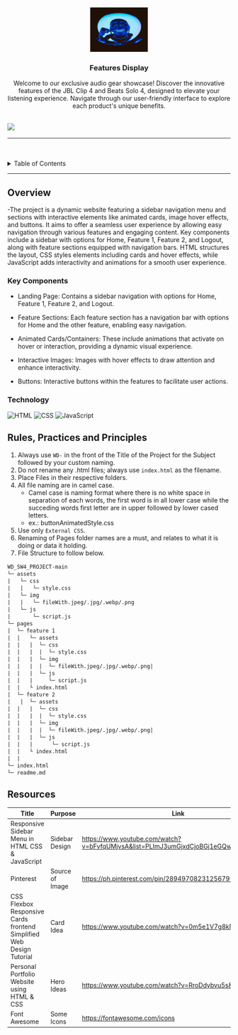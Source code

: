 <a name="readme-top">

<br/>

<br />
<div align="center">
  <a href="https://github.com/zyx-0314/">
  <!-- TODO: If you want to add logo or banner you can add it here -->
    <img src="./assets/img/icon.jpeg" alt="icon" width="130" height="100">
  </a>
<!-- TODO: Change Title to the name of the title of your Project -->
  <h3 align="center">Features Display</h3>
</div>
<!-- TODO: Make a short description -->
<div align="center">
  Welcome to our exclusive audio gear showcase! Discover the innovative features of the JBL Clip 4 and Beats Solo 4, designed to elevate your listening experience. Navigate through our user-friendly interface to explore each product's unique benefits.
</div>

<br />

<!-- TODO: Change the zyx-0314 into your github username  -->
<!-- TODO: Change the WD-Template-Project into the same name of your folder -->
![](https://visit-counter.vercel.app/counter.png?page=silascoroza/WD_SW4_PROJECT-main)

---

<br />
<br />

<!-- TODO: If you want to add more layers for your readme -->
<details>
  <summary>Table of Contents</summary>
  <ol>
    <li>
      <a href="#overview">Overview</a>
      <ol>
        <li>
          <a href="#key-components">Key Components</a>
        </li>
        <li>
          <a href="#technology">Technology</a>
        </li>
      </ol>
    </li>
    <li>
      <a href="#rule,-practices-and-principles">Rules, Practices and Principles</a>
    </li>
    <li>
      <a href="#resources">Resources</a>
    </li>
  </ol>
</details>

---

## Overview

<!-- TODO: To be changed -->
<!-- The following are just sample -->
-The project is a dynamic website featuring a sidebar navigation menu and sections with interactive elements like animated cards, image hover effects, and buttons. It aims to offer a seamless user experience by allowing easy navigation through various features and engaging content. Key components include a sidebar with options for Home, Feature 1, Feature 2, and Logout, along with feature sections equipped with navigation bars. HTML structures the layout, CSS styles elements including cards and hover effects, while JavaScript adds interactivity and animations for a smooth user experience.

### Key Components
<!-- TODO: List of Key Components -->
<!-- The following are just sample -->
- Landing Page: Contains a sidebar navigation with options for Home, Feature 1, Feature 2, and Logout.

- Feature Sections: Each feature section has a navigation bar with options for Home and the other feature, enabling easy navigation.

- Animated Cards/Containers: These include animations that activate on hover or interaction, providing a dynamic visual experience.

- Interactive Images: Images with hover effects to draw attention and enhance interactivity.

- Buttons: Interactive buttons within the features to facilitate user actions.

### Technology
<!-- TODO: List of Technology Used -->
![HTML](https://img.shields.io/badge/HTML-E34F26?style=for-the-badge&logo=html5&logoColor=white)
![CSS](https://img.shields.io/badge/CSS-1572B6?style=for-the-badge&logo=css3&logoColor=white)
![JavaScript](https://img.shields.io/badge/JavaScript-F7DF1E?style=for-the-badge&logo=javascript&logoColor=white)

## Rules, Practices and Principles
1. Always use `WD-` in the front of the Title of the Project for the Subject followed by your custom naming.
2. Do not rename any .html files; always use `index.html` as the filename.
3. Place Files in their respective folders.
4. All file naming are in camel case.
   - Camel case is naming format where there is no white space in separation of each words, the first word is in all lower case while the succeding words first letter are in upper followed by lower cased letters.
   - ex.: buttonAnimatedStyle.css
5. Use only `External CSS`.
6. Renaming of Pages folder names are a must, and relates to what it is doing or data it holding.
7. File Structure to follow below.

```
WD_SW4_PROJECT-main
└─ assets
|   └─ css
|   |   └─ style.css
|   └─ img
|   |   └─ fileWith.jpeg/.jpg/.webp/.png
|   └─ js
|       └─ script.js
└─ pages
|  └─ feature 1
|  |   └─ assets
|  |   |  └─ css
|  |   |  |  └─ style.css
|  |   |  └─ img
|  |   |  |  └─ fileWith.jpeg/.jpg/.webp/.png|
|  |   |  └─ js
|  |   |     └─ script.js
|  |   └ index.html
|  └─ feature 2
|   |  └─ assets
|  |   |  └─ css
|  |   |  |  └─ style.css
|  |   |  └─ img
|  |   |  |  └─ fileWith.jpeg/.jpg/.webp/.png|
|  |   |  └─ js
|  |   |      └─ script.js
|  |   └ index.html
|  |   
└─ index.html
└─ readme.md
```

## Resources

<!-- TODO: Add References -->
| Title | Purpose | Link |
|-|-|-|
| Responsive Sidebar Menu in HTML CSS & JavaScript | Sidebar Design | https://www.youtube.com/watch?v=bFvfqUMjvsA&list=PLImJ3umGjxdCjoBGj1eGQwcopR0P0edAK |
| Pinterest | Source of Image | https://ph.pinterest.com/pin/289497082312567956/ |
| CSS Flexbox Responsive Cards frontend Simplified Web Design Tutorial | Card Idea | https://www.youtube.com/watch?v=0m5e1V7g8kM |
|Personal Portfolio Website using HTML & CSS| Hero Ideas | https://www.youtube.com/watch?v=RroDdybvu5s&t=395s|
|Font Awesome| Some Icons | https://fontawesome.com/icons|
